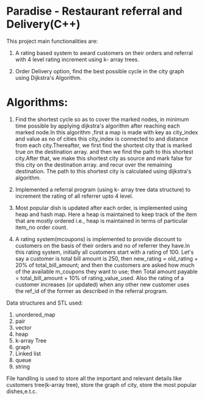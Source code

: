 # Paradise - Restaurant referral and Delivery(C++)
This project main functionalities are:

1. A rating based system to award customers on their orders and referral with 4 level rating increment using k- array trees.

2. Order Delivery option, find the best possible cycle in the city graph using Dijkstra's Algorithm.

# Algorithms:
1. Find the shortest cycle so as to cover the marked nodes, in minimum time possible by applying dijkstra's algorithm after reaching each marked node.In this algorithm 
   ,first a map is made with key as city_index and value as no of cities this city_index is connected to and distance from each city.Thereafter, we first find the 
    shortest city that is marked true on the destination array. and then we find the path to this shortest city.After that, we make this shortest city as source and mark
    false for this city on the destination array. and recur over the remaining destination.
    The path to this shortest city is calculated using dijkstra's algorithm.  
2. Implemented a referral program (using k- array tree data structure) to increment the rating of all referrer upto 4 level.


3. Most popular dish is updated after each order, is implemented using heap and hash map.
   Here a heap is maintained to keep track of the item that are mostly ordered i.e., heap is maintained in terms of particular item_no order count.
4. A rating system(mcoupons) is implemented to provide discount to customers on the basis of their orders and no of referrer they have.In this rating system, 
   initially all customers start with a rating of 100. Let's say a customer is total bill amount is 250,
   then 
                                    new_rating  = old_rating + 20% of total_bill_amount;
   and then the customers are asked how much of the available m_coupons they want to use; then 
                                    Total amount payable = total_bill_amount + 10% of rating_value_used.
   Also the rating of a customer increases (or updated) when any other new customer uses the ref_id of the former as described in the referral program.    
   

Data structures and STL used:
1. unordered_map
2. pair
3. vector
4. heap
5. k-array Tree
6. graph
7. Linked list
8. queue
9. string 

File handling is used to store all the important and relevant details like 
customers tree(k-array tree), store the graph of city, store the most popular dishes,e.t.c.

